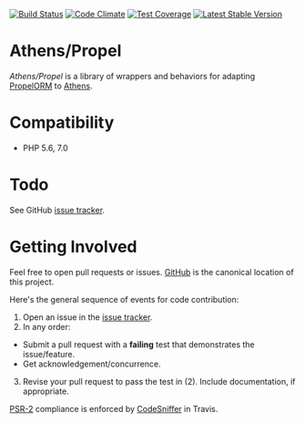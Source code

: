 [![Build Status](https://travis-ci.org/AthensFramework/Propel.svg?branch=master)](https://travis-ci.org/AthensFramework/Propel)
[![Code Climate](https://codeclimate.com/github/AthensFramework/Propel/badges/gpa.svg)](https://codeclimate.com/github/AthensFramework/Propel)
[![Test Coverage](https://codeclimate.com/github/AthensFramework/Propel/badges/coverage.svg)](https://codeclimate.com/github/AthensFramework/Propel/coverage)
[![Latest Stable Version](https://img.shields.io/packagist/v/athens/propel.svg?maxAge=2592000)](https://packagist.org/packages/athens/propel)

Athens/Propel
=============

*Athens/Propel* is a library of wrappers and behaviors for adapting [PropelORM](https://github.com/propelorm/Propel2) to [Athens](https://github.com/AthensFramework/Core).

Compatibility
=============

* PHP 5.6, 7.0

Todo
====

See GitHub [issue tracker](https://github.com/AthensFramework/Propel/issues/).

Getting Involved
================

Feel free to open pull requests or issues. [GitHub](https://github.com/AthensFramework/Propel/) is the canonical location of this project.

Here's the general sequence of events for code contribution:

1. Open an issue in the [issue tracker](https://github.com/AthensFramework/Propel/issues/).
2. In any order:
  * Submit a pull request with a **failing** test that demonstrates the issue/feature.
  * Get acknowledgement/concurrence.
3. Revise your pull request to pass the test in (2). Include documentation, if appropriate.

[PSR-2](https://github.com/php-fig/fig-standards/blob/master/accepted/PSR-2-coding-style-guide.md) compliance is enforced by [CodeSniffer](https://github.com/squizlabs/PHP_CodeSniffer) in Travis.

